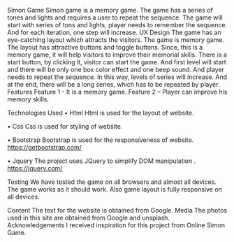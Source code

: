 Simon Game
Simon game is a memory game. The game has a series of tones and lights and requires a user to repeat the sequence. The game will start with series of tons and lights, player needs to remember the sequence. And for each iteration, one step will increase.
UX Design
The game has an eye-catching layout which attracts the visitors. The game is memory game. The layout has attractive buttons and toggle buttons. Since, this is a memory game, it will help visitors to improve their memorial skills. There is a start button, by clicking it, visitor can start the game. And first level will start and there will be only one box color effect and one beep sound. And player needs to repeat the sequence. In this way, levels of series will increase. And at the end, there will be a long series, which has to be repeated by player.
Features
Feature 1 - It is a memory game.
Feature 2 – Player can improve his memory skills.
 
Technologies Used
• Html
Html is used for the layout of website.
 
• Css
Css is used for styling of website.
 
• Bootstrap
Bootstrap is used for the responsiveness of website.
https://getbootstrap.com/
 
• Jquery
The project uses JQuery to simplify DOM manipulation .
https://jquery.com/
 
Testing
We have tested the game on all browsers and almost all devices. The game works as it should work. Also game layout is fully responsive on all devices.
 
Content
The text for the website is obtained from Google.
Media
The photos used in this site are obtained from Google and unsplash.
Acknowledgements
I received inspiration for this project from Online Simon Game.
